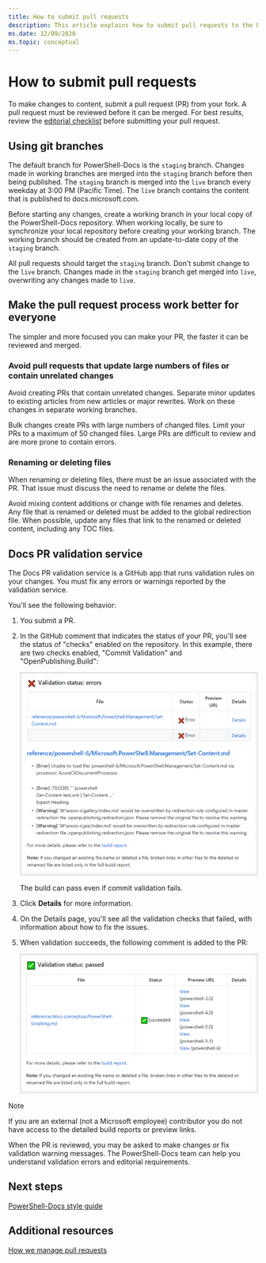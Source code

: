 ```yaml
---
title: How to submit pull requests
description: This article explains how to submit pull requests to the PowerShell-Docs repository.
ms.date: 12/09/2020
ms.topic: conceptual
---
```

# How to submit pull requests

To make changes to content, submit a pull request (PR) from your fork. A pull request must be
reviewed before it can be merged. For best results, review the
[editorial checklist](editorial-checklist.md) before submitting your pull request.

## Using git branches

The default branch for PowerShell-Docs is the `staging` branch. Changes made in working branches are
merged into the `staging` branch before then being published. The `staging` branch is merged into
the `live` branch every weekday at 3:00 PM (Pacific Time). The `live` branch contains the content
that is published to docs.microsoft.com.

Before starting any changes, create a working branch in your local copy of the PowerShell-Docs
repository. When working locally, be sure to synchronize your local repository before creating your
working branch. The working branch should be created from an update-to-date copy of the `staging`
branch.

All pull requests should target the `staging` branch. Don't submit change to the `live` branch.
Changes made in the `staging` branch get merged into `live`, overwriting any changes made to `live`.

## Make the pull request process work better for everyone

The simpler and more focused you can make your PR, the faster it can be reviewed and merged.

### Avoid pull requests that update large numbers of files or contain unrelated changes

Avoid creating PRs that contain unrelated changes. Separate minor updates to existing articles from
new articles or major rewrites. Work on these changes in separate working branches.

Bulk changes create PRs with large numbers of changed files. Limit your PRs to a maximum of 50
changed files. Large PRs are difficult to review and are more prone to contain errors.

### Renaming or deleting files

When renaming or deleting files, there must be an issue associated with the PR. That issue must
discuss the need to rename or delete the files.

Avoid mixing content additions or change with file renames and deletes. Any file that is renamed or
deleted must be added to the global redirection file. When possible, update any files that link to
the renamed or deleted content, including any TOC files.

## Docs PR validation service

The Docs PR validation service is a GitHub app that runs validation rules on your changes. You must
fix any errors or warnings reported by the validation service.

You'll see the following behavior:

1. You submit a PR.
1. In the GitHub comment that indicates the status of your PR, you'll see the status of "checks"
   enabled on the repository. In this example, there are two checks enabled, "Commit Validation" and
   "OpenPublishing.Build":

   ![validation status - some checks failed](media/pull-requests/validation-failed.png)

   The build can pass even if commit validation fails.

1. Click **Details** for more information.
1. On the Details page, you'll see all the validation checks that failed, with information about how
   to fix the issues.
1. When validation succeeds, the following comment is added to the PR:

   ![Validation status: success](media/pull-requests/build-validation.png)

> [!NOTE]
> If you are an external (not a Microsoft employee) contributor you do not have access to the
> detailed build reports or preview links.

When the PR is reviewed, you may be asked to make changes or fix validation warning messages. The
PowerShell-Docs team can help you understand validation errors and editorial requirements.

## Next steps

[PowerShell-Docs style guide](powershell-style-guide.md)

## Additional resources

[How we manage pull requests](managing-pull-requests.md)

<!--link refs-->
[fork]: /contribute/get-started-setup-local#fork-the-repository
